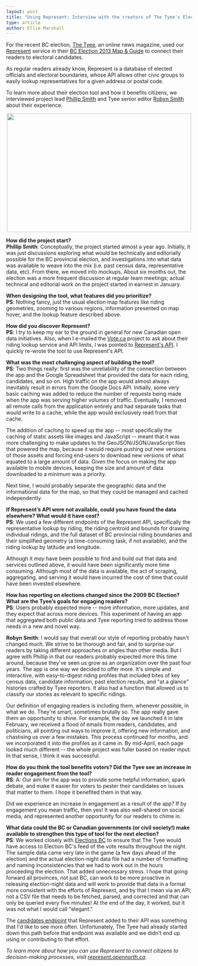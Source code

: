 ```yaml
---
layout: post
title: "Using Represent: Interview with the creators of The Tyee's Election Map"
type: article
author: Ellie Marshall
---
```

For the recent BC election, [The Tyee](http://www.thetyee.ca), an online news magazine, used our [Represent](http://represent.opennorth.ca) service in their [BC Election 2013 Map & Guide](http://election.thetyee.ca/) to connect their readers to electoral candidates.

As regular readers already know, Represent is a database of elected officials and electoral boundaries, whose API allows other civic groups to easily lookup representatives for a given address or postal code.

To learn more about their election tool and how it benefits citizens, we interviewed project lead [Phillip Smith](http://www.phillipadsmith.com/) and Tyee senior editor [Robyn Smith](http://thetyee.ca/Bios/Robyn_Smith/) about their experience.

<p style="text-align: center;"><img src="http://blog.opennorth.ca/img/blog/2013-06-20-the-tyee-map.jpg" width="500" height="322" alt=""></p>  

**How did the project start?** <br>
**Phillip Smith**: Conceptually, the project started almost a year ago. Initially, it was just discussions exploring what would be technically and editorially possible for the BC provincial election, and investigations into what data was available to weave into the mix (i.e. past census data, representative data, etc). From there, we moved into mockups. About six months out, the election was a more frequent discussion at regular team meetings; actual technical and editorial work on the project started in earnest in January. 

**When designing the tool, what features did you prioritize?**<br>
**PS**: Nothing fancy, just the usual election map features like riding geometries, zooming to various regions, information presented on map hover, and the lookup feature described above.

**How did you discover Represent?**<br>
**PS**: I try to keep my ear to the ground in general for new Canadian open data initiatives. Also, when I e-mailed the [Vote.ca](http://www.vote.ca) project to ask about their riding lookup service and API limits, I was pointed to [Represent's API](https://represent.opennorth.ca/API). I quickly re-wrote the tool to use Represent's API. 

**What was the most challenging aspect of building the tool?**<br>
**PS**: Two things really: first was the unreliability of the connection between the app and the Google Spreadsheet that provided the data for each riding, candidates, and so on. High traffic on the app would almost always inevitably result in errors from the Google Docs API. Initially, some very basic caching was added to reduce the number of requests being made when the app was serving higher volumes of traffic. Eventually, I removed all remote calls from the application entirely and had separate tasks that would write to a cache, while the app would exclusively read from that cache. 

The addition of caching to speed up the app -- most specifically the caching of static assets like images and JavaScript -- meant that it was more challenging to make updates to the GeoJSON/JSON/JavaScript files that powered the map, because it would require pushing out new versions of those assets and forcing end-users to download new versions of what equated to a large amount of data. Given the focus on making the app available to mobile devices, keeping the size and amount of data downloaded to a minimum was a priority.  

Next time, I would probably separate the geographic data and the informational data for the map, so that they could be managed and cached independently. 

**If Represent’s API were not available, could you have found the data elsewhere? What would it have cost?** <br>
**PS**: We used a few different endpoints of the Represent API, specifically the representative lookup by riding, the riding centroid and bounds for drawing individual ridings, and the full dataset of BC provincial riding boundaries and their simplified geometry (a time-consuming task, if not available), and the riding lookup by latitude and longitude. 

Although it *may* have been possible to find and build out that data and services outlined above, it would have been significantly more time consuming. Although most of the data is available, the act of scraping, aggregating, and serving it would have incurred the cost of time that could have been invested elsewhere.

**How has reporting on elections changed since the 2009 BC Election? What are the Tyee’s goals for engaging readers?**<br>
**PS**: Users probably expected more -- more information, more updates, and they expect that across more devices. This experiment of having an app that aggregated both public data and Tyee reporting tried to address those needs in a new and novel way.

**Robyn Smith**: I would say that overall our style of reporting probably hasn't changed much. We strive to be thorough and fair, and to surprise our readers by taking different approaches or angles than other media. But I agree with Phillip in that our readers probably expected more this time around, because they've seen us grow as an organization over the past four years. The app is one way we decided to offer more. It's simple and interactive, with easy-to-digest riding profiles that included bites of key census data, candidate information, past election results, and "at a glance" histories crafted by Tyee reporters. It also had a function that allowed us to classify our stories as relevant to specific ridings. 

Our definition of engaging readers is including them, whenever possible, in what we do. They're smart, sometimes brutally so. The app really gave them an opportunity to shine. For example, the day we launched it in late February, we received a flood of emails from readers, candidates, and politicians, all pointing out ways to improve it, offering new information, and chastising us over a few mistakes. This process continued for months, and we incorporated it into the profiles as it came in. By mid-April, each page looked much different -- the whole project was fuller based on reader input. In that sense, I think it was successful.

**How do you think the tool benefits voters? Did the Tyee see an increase in reader engagement from the tool?** <br>
**RS**: A: Our aim for the app was to provide some helpful information, spark debate, and make it easier for voters to pester their candidates on issues that matter to them. I hope it benefited them in that way. 

Did we experience an increase in engagement as a result of the app? If by engagement you mean traffic, then yes! It was also well-shared on social media, and represented another opportunity for our readers to chime in. 

**What data could the BC or Canadian governments (or civil society!) make available to strengthen this type of tool for the next election?**<br>
**PS**: We worked closely with [Elections BC](http://www.elections.bc.ca/) to ensure that The Tyee would have access to Election BC's feed of the vote results throughout the night. The sample data came very late in the game (a few days ahead of the election) and the actual election-night data file had a number of formatting and naming inconsistencies that we had to work out in the hours proceeding the election. That added unnecessary stress. I hope that going forward all provinces, not just BC, can work to be more proactive in releasing election-night data and will work to provide that data in a format more consistent with the efforts of Represent, and by that I mean via an API, not a CSV file that needs to be fetched, parsed, and corrected and that can only be queried every five minutes! At the end of the day, it worked, but it was not what I would call "elegant." 

The [candidates endpoint](https://represent.opennorth.ca/api/#election) that Represent added to their API was something that I'd like to see more often. Unfortunately, The Tyee had already started down this path before that endpoint was available and we didn't end up using or contributing to that effort. 


*To learn more about how you can use Represent to connect citizens to decision-making processes, visit [represent.opennorth.ca](http://represent.opennorth.ca).*
